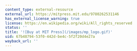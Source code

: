 ```yaml
---
content_type: external-resource
external_url: https://mitpress.mit.edu/9780262531146
has_external_license_warning: true
license: https://en.wikipedia.org/wiki/All_rights_reserved
status: ''
title: '![Buy at MIT Press](/images/mp_logo.gif)'
uid: 67b48794-53f0-442d-be4c-5f2f20d4e27a
wayback_url: ''
---
```

